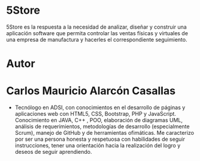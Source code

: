 # 5Store

5Store es la respuesta a la necesidad de analizar, diseñar y construir una aplicación software que permita controlar las ventas físicas y virtuales de una empresa de manufactura y hacerles el correspondiente seguimiento.

# Autor

# Carlos Mauricio Alarcón Casallas
- Tecnólogo en ADSI, con conocimientos en el desarrollo de páginas y aplicaciones web con HTML5, CSS, Bootstrap, PHP y JavaScript. Conocimiento en JAVA, C++ , POO, elaboración de diagramas UML, análisis de requerimientos, metodologías de desarrollo (especialmente Scrum),  manejo de GitHub y de herramientas ofimáticas.
Me caracterizo por ser una persona honesta y respetuosa con habilidades de seguir instrucciones, tener una orientación hacia la realización del logro y deseos de seguir aprendiendo.

